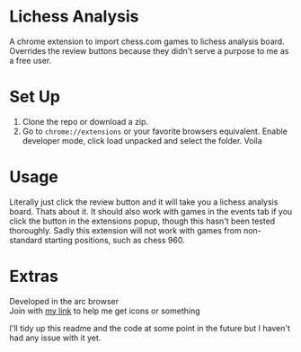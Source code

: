 # Lichess Analysis
A chrome extension to import chess.com games to lichess analysis board. Overrides the review buttons because they didn't serve a purpose to me as a free user. 

# Set Up
1. Clone the repo or download a zip.
2. Go to `chrome://extensions` or your favorite browsers equivalent. Enable developer mode, click load unpacked and select the folder. Voila

# Usage
Literally just click the review button and it will take you a lichess analysis board. Thats about it.
It should also work with games in the events tab if you click the button in the extensions popup, though this hasn't been tested thoroughly.
Sadly this extension will not work with games from non-standard starting positions, such as chess 960.


# Extras
Developed in the arc browser<br />
Join with [my link](https://arc.net/gift/437e68d4) to help me get icons or something

I'll tidy up this readme and the code at some point in the future but I haven't had any issue with it yet.


